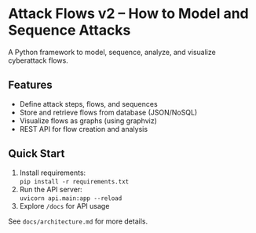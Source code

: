 # Attack Flows v2 – How to Model and Sequence Attacks

A Python framework to model, sequence, analyze, and visualize cyberattack flows.

## Features

- Define attack steps, flows, and sequences
- Store and retrieve flows from database (JSON/NoSQL)
- Visualize flows as graphs (using graphviz)
- REST API for flow creation and analysis

## Quick Start

1. Install requirements:  
   `pip install -r requirements.txt`
2. Run the API server:  
   `uvicorn api.main:app --reload`
3. Explore `/docs` for API usage

See `docs/architecture.md` for more details.
